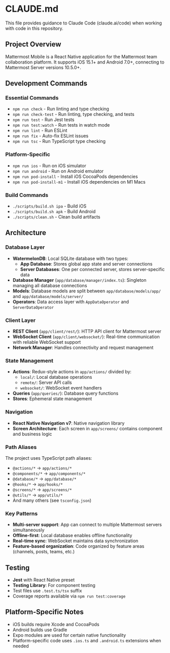# CLAUDE.md

This file provides guidance to Claude Code (claude.ai/code) when working with code in this repository.

## Project Overview

Mattermost Mobile is a React Native application for the Mattermost team collaboration platform. It supports iOS 15.1+ and Android 7.0+, connecting to Mattermost Server versions 10.5.0+.

## Development Commands

### Essential Commands
- `npm run check` - Run linting and type checking
- `npm run check-test` - Run linting, type checking, and tests
- `npm run test` - Run Jest tests
- `npm run test:watch` - Run tests in watch mode
- `npm run lint` - Run ESLint
- `npm run fix` - Auto-fix ESLint issues
- `npm run tsc` - Run TypeScript type checking

### Platform-Specific
- `npm run ios` - Run on iOS simulator
- `npm run android` - Run on Android emulator
- `npm run pod-install` - Install iOS CocoaPods dependencies
- `npm run pod-install-m1` - Install iOS dependencies on M1 Macs

### Build Commands
- `./scripts/build.sh ipa` - Build iOS
- `./scripts/build.sh apk` - Build Android
- `./scripts/clean.sh` - Clean build artifacts

## Architecture

### Database Layer
- **WatermelonDB**: Local SQLite database with two types:
  - **App Database**: Stores global app state and server connections
  - **Server Databases**: One per connected server, stores server-specific data
- **Database Manager** (`app/database/manager/index.ts`): Singleton managing all database connections
- **Models**: Database models are split between `app/database/models/app/` and `app/database/models/server/`
- **Operators**: Data access layer with `AppDataOperator` and `ServerDataOperator`

### Client Layer
- **REST Client** (`app/client/rest/`): HTTP API client for Mattermost server
- **WebSocket Client** (`app/client/websocket/`): Real-time communication with reliable WebSocket support
- **Network Manager**: Handles connectivity and request management

### State Management
- **Actions**: Redux-style actions in `app/actions/` divided by:
  - `local/`: Local database operations
  - `remote/`: Server API calls
  - `websocket/`: WebSocket event handlers
- **Queries** (`app/queries/`): Database query functions
- **Stores**: Ephemeral state management

### Navigation
- **React Native Navigation v7**: Native navigation library
- **Screen Architecture**: Each screen in `app/screens/` contains component and business logic

### Path Aliases
The project uses TypeScript path aliases:
- `@actions/*` → `app/actions/*`
- `@components/*` → `app/components/*`
- `@database/*` → `app/database/*`
- `@hooks/*` → `app/hooks/*`
- `@screens/*` → `app/screens/*`
- `@utils/*` → `app/utils/*`
- And many others (see `tsconfig.json`)

### Key Patterns
- **Multi-server support**: App can connect to multiple Mattermost servers simultaneously
- **Offline-first**: Local database enables offline functionality
- **Real-time sync**: WebSocket maintains data synchronization
- **Feature-based organization**: Code organized by feature areas (channels, posts, teams, etc.)

## Testing
- **Jest** with React Native preset
- **Testing Library**: For component testing
- Test files use `.test.ts/tsx` suffix
- Coverage reports available via `npm run test:coverage`

## Platform-Specific Notes
- iOS builds require Xcode and CocoaPods
- Android builds use Gradle
- Expo modules are used for certain native functionality
- Platform-specific code uses `.ios.ts` and `.android.ts` extensions when needed
